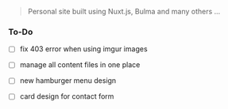 > Personal site built using Nuxt.js, Bulma and many others ...


### To-Do

- [ ] fix 403 error when using imgur images
- [ ] manage all content files in one place
- [ ] new hamburger menu design
- [ ] card design for contact form

